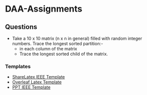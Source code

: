 # DAA-Assignments

## Questions
* Take a 10 x 10 matrix (n x n in general) filled with random integer numbers. Trace the longest sorted partition:-
  * in each column of the matrix
  * Trace the longest sorted child of the matrix.

### Templates
- [ShareLatex IEEE Template](https://www.sharelatex.com/project/5a65b9351214950d9d824b7d)
- [Overleaf Latex Template](https://www.overleaf.com/13335744shzknjpjtjmb#/51394836/)
- [PPT IEEE Template](https://brand-experience.ieee.org/templates-tools-resources/templates/ieee-powerpoint-templates/)
